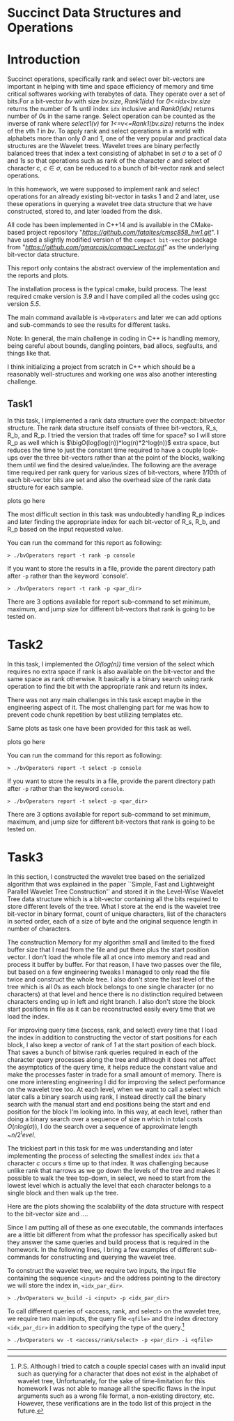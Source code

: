 Succinct Data Structures and Operations
========================================

# Introduction
Succinct operations, specifically rank and select over bit-vectors are important in helping with time and space efficiency 
of memory and time critical softwares working with terabytes of data.
They operate over a set of bits.For a bit-vector *bv* with size *bv.size*, *Rank1(idx)* for *0<=idx<bv.size*
returns the number of *1*s until index `idx` inclusive and *Rank0(idx)* returns number of *0*s in the same range.
Select operation can be counted as the inverse of rank where *select1(v)* for *1<=v<=Rank1(bv.size)* returns the index of the *v*th *1* in *bv*.
To apply rank and select operations in a world with alphabets more than only *0* and *1*, one of the very popular
and practical data structures are the Wavelet trees. Wavelet trees are binary perfectly balanced trees
that index a text consisting of alphabet in set $\sigma$ to a set of *0* and *1*s so that operations such as rank of the character *c*
and select of character *c*, $c \in \sigma$, can be reduced to a bunch of bit-vector rank and select operations.


In this homework, we were supposed to implement rank and select operations for an already existing bit-vector in tasks 1 and 2
and later, use these operations in querying a wavelet tree data structure that we have constructed, stored to, and later loaded from the disk.

All code has been implemented in C++14 and is available in the CMake-based project repository "*https://github.com/fataltes/cmsc858_hw1.git*".
I have used a slightly modified version of the `compact bit-vector` package from "*https://github.com/gmarcais/compact_vector.git*" as the underlying bit-vector data structure.

This report only contains the abstract overview of the implementation and the reports and plots.

The installation process is the typical cmake, build process. The least required cmake version is *3.9*
and I have compiled all the codes using gcc version *5.5*.

The main command available is `>bvOperators` and later we can add options and sub-commands to see the results for different tasks.

Note: In general, the main challenge in coding in C++ is handling memory, being careful about bounds, dangling pointers, bad allocs, segfaults, and things like that.

I think initializing a project from scratch in C++ which should be a reasonably well-structures and working one was also another interesting challenge.


## Task1
In this task, I implemented a rank data structure over the compact::bitvector structure.
The rank data structure itself consists of three bit-vectors, R_s, R_b, and R_p. I tried the version that
trades off time for space? so I will store R_p as well which is $\bigO(log(log(n))*log(n)*2^log(n))$ extra space,
but reduces the time to just the constant time required to have a couple look-ups over the three bit-vectors
rather than at the point of the blocks, walking them until we find the desired value/index.
The following are the average time required per rank query for various sizes of bit-vectors,
where *1/10*th of each bit-vector bits are set and also the overhead size of the rank data structure for each sample.


plots go here



The most difficult section in this task was undoubtedly handling R_p indices and later finding the appropriate index
for each bit-vector of R_s, R_b, and R_p based on the input requested value.

You can run the command for this report as following:
```
> ./bvOperators report -t rank -p console
```
If you want to store the results in a file, provide the parent directory path after `-p` rather than the keyword `console'.
```
> ./bvOperators report -t rank -p <par_dir>
```
There are 3 options available for report sub-command to set minimum, maximum, and jump size for different bit-vectors that rank is going to be tested on.

# Task2
In this task, I implemented the *O(log(n))* time version of the select which requires no extra space
if rank is also available on the bit-vector and the same space as rank otherwise. It basically is
a binary search using rank operation to find the bit with the appropriate rank and return its index.

There was not any main challenges in this task except maybe in the engineering aspect of it.
The most challenging part for me was how to prevent code chunk repetition by best utilizing templates
etc.

Same plots as task one have been provided for this task as well.


plots go here



You can run the command for this report as following:
```
> ./bvOperators report -t select -p console
```
If you want to store the results in a file, provide the parent directory path after `-p` rather than the keyword `console`.
```
> ./bvOperators report -t select -p <par_dir>
```
There are 3 options available for report sub-command to set minimum, maximum, and jump size for different bit-vectors that rank is going to be tested on.

# Task3
In this section, I constructed the wavelet tree based on the serialized algorithm that was explained in the paper
``Simple, Fast and Lightweight Parallel Wavelet Tree Construction'' and stored it in the Level-Wise Wavelet Tree data structure
which is a bit-vector containing all the bits required to store different levels of the tree.
What I store at the end is the wavelet tree bit-vector in binary format, count of unique characters, list of the characters in sorted order,
each of a size of byte and the original sequence length in number of characters.

The construction Memory for my algorithm small and limited to the fixed buffer size that I read from the file and put there
plus the start position vector. I don't load the whole file all at once into memory and read and process it buffer by buffer.
For that reason, I have two passes over the file, but based on a few engineering tweaks I managed to only read the file twice and
construct the whole tree. I also don't store the last level of the tree which is all *0*s as each block
belongs to one single character (or no characters) at that level and hence there is no distinction required between
characters ending up in left and right branch. I also don't store the block start positions in file as it can be
reconstructed easily every time that we load the index.

For improving query time (access, rank, and select) every time that I load the index in addition to constructing
the vector of start positions for each block, I also keep a vector of rank of *1* at the start position of
each block. That saves a bunch of bitwise rank queries required in each of the character query processes
along the tree and although it does not affect the asymptotics of the query time, it helps reduce the constant
value and make the processes faster in trade for a small amount of memory. There is one more interesting 
engineering I did for improving the select performance on the wavelet tree too.
At each level, when we want to call a select which later calls a binary search using rank, 
I instead directly call the binary search with the manual start and end positions
 being the start and end position for the block I'm looking into.
 In this way, at each level, rather than doing a binary search over a sequence of size n
 which in total costs $O(nlog(\sigma))$,
 I do the search over a sequence of approximate length ~$n/2^level$. 

The trickiest part in this task for me was understanding and later implementing the process of
selecting the smallest index `idx` that a character *c* occurs *s* time up to that index.
It was challenging because unlike rank that narrows as we go down the levels of the tree
and makes it possible to walk the tree top-down, in select, we need to start from the lowest level
which is actually the level that each character belongs to a single block and then walk up the tree.

Here are the plots showing the scalability of the data structure with respect to the bit-vector size
and ....


Since I am putting all of these as one executable, the commands interfaces are a little bit
different from what the professor has specifically asked but they answer the same queries and
build process that is required in the homework.
In the following lines, I bring a few examples of different sub-commands for constructing and querying the wavelet tree.

To construct the wavelet tree, we require two inputs, the input file containing the sequence `<input>`
and the address pointing to the directory we will store the index in, `<idx_par_dir>`.

```
> ./bvOperators wv_build -i <input> -p <idx_par_dir>
```

To call different queries of <access, rank, and select> on the wavelet tree,
we require two main inputs, the query file `<qfile>` and the index directory `<idx_par_dir>`
in addition to specifying the type of the query.[^ps]
```
> ./bvOperators wv -t <access/rank/select> -p <par_dir> -i <qfile>
```



---------------
[^ps]: P.S. Although I tried to catch a couple special cases with an invalid input
such as querying for a character that does not exist in the alphabet of wavelet tree,
Unfortunately, for the sake of time-limitation for this homework I was not able to manage all the
specific flaws in the input arguments such as a wrong file format, a non-existing directory, etc.
However, these verifications are in the todo list of this project in the future.